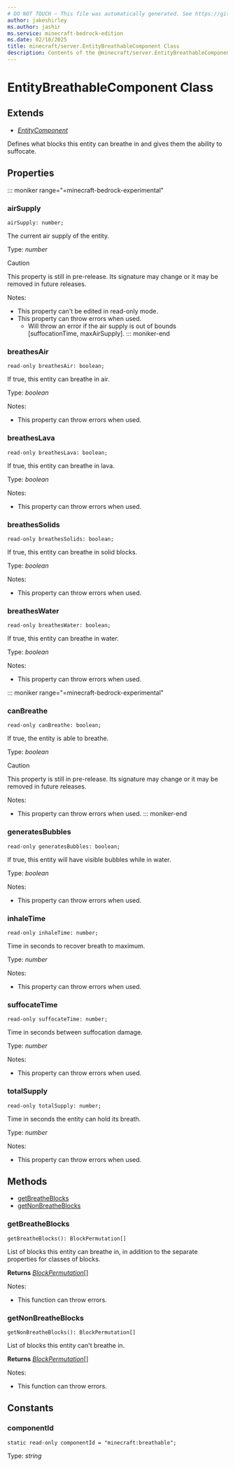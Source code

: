 ```yaml
---
# DO NOT TOUCH — This file was automatically generated. See https://github.com/mojang/minecraftapidocsgenerator to modify descriptions, examples, etc.
author: jakeshirley
ms.author: jashir
ms.service: minecraft-bedrock-edition
ms.date: 02/10/2025
title: minecraft/server.EntityBreathableComponent Class
description: Contents of the @minecraft/server.EntityBreathableComponent class.
---
```

# EntityBreathableComponent Class

## Extends
- [*EntityComponent*](EntityComponent.md)

Defines what blocks this entity can breathe in and gives them the ability to suffocate.

## Properties

::: moniker range="=minecraft-bedrock-experimental"
### **airSupply**
`airSupply: number;`

The current air supply of the entity.

Type: *number*

> [!CAUTION]
> This property is still in pre-release.  Its signature may change or it may be removed in future releases.

Notes:
  - This property can't be edited in read-only mode.
  - This property can throw errors when used.
    - Will throw an error if the air supply is out of bounds [suffocationTime, maxAirSupply].
::: moniker-end

### **breathesAir**
`read-only breathesAir: boolean;`

If true, this entity can breathe in air.

Type: *boolean*

Notes:
  - This property can throw errors when used.

### **breathesLava**
`read-only breathesLava: boolean;`

If true, this entity can breathe in lava.

Type: *boolean*

Notes:
  - This property can throw errors when used.

### **breathesSolids**
`read-only breathesSolids: boolean;`

If true, this entity can breathe in solid blocks.

Type: *boolean*

Notes:
  - This property can throw errors when used.

### **breathesWater**
`read-only breathesWater: boolean;`

If true, this entity can breathe in water.

Type: *boolean*

Notes:
  - This property can throw errors when used.

::: moniker range="=minecraft-bedrock-experimental"
### **canBreathe**
`read-only canBreathe: boolean;`

If true, the entity is able to breathe.

Type: *boolean*

> [!CAUTION]
> This property is still in pre-release.  Its signature may change or it may be removed in future releases.

Notes:
  - This property can throw errors when used.
::: moniker-end

### **generatesBubbles**
`read-only generatesBubbles: boolean;`

If true, this entity will have visible bubbles while in water.

Type: *boolean*

Notes:
  - This property can throw errors when used.

### **inhaleTime**
`read-only inhaleTime: number;`

Time in seconds to recover breath to maximum.

Type: *number*

Notes:
  - This property can throw errors when used.

### **suffocateTime**
`read-only suffocateTime: number;`

Time in seconds between suffocation damage.

Type: *number*

Notes:
  - This property can throw errors when used.

### **totalSupply**
`read-only totalSupply: number;`

Time in seconds the entity can hold its breath.

Type: *number*

Notes:
  - This property can throw errors when used.

## Methods
- [getBreatheBlocks](#getbreatheblocks)
- [getNonBreatheBlocks](#getnonbreatheblocks)

### **getBreatheBlocks**
`
getBreatheBlocks(): BlockPermutation[]
`

List of blocks this entity can breathe in, in addition to the separate properties for classes of blocks.

**Returns** [*BlockPermutation*](BlockPermutation.md)[]
  
Notes:
- This function can throw errors.

### **getNonBreatheBlocks**
`
getNonBreatheBlocks(): BlockPermutation[]
`

List of blocks this entity can't breathe in.

**Returns** [*BlockPermutation*](BlockPermutation.md)[]
  
Notes:
- This function can throw errors.

## Constants

### **componentId**
`static read-only componentId = "minecraft:breathable";`

Type: *string*
